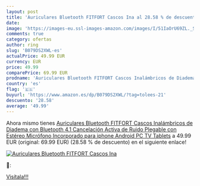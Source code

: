 ```yaml
---
layout: post
title: 'Auriculares Bluetooth FITFORT Cascos Ina al 28.58 % de descuento'
date: 
image: 'https://images-eu.ssl-images-amazon.com/images/I/51IaOrU69ZL._SL200_.jpg'
comments: true
category: ofertas
author: ring
slug: 'B079DS2XWL-es'
actualPrice: 49.99 EUR
currency: EUR
price: 49.99
comparePrice: 69.99 EUR
prodname: 'Auriculares Bluetooth FITFORT Cascos Inalámbricos de Diadema con Bluetooth 4.1  Cancelación Activa de Ruido  Plegable con Estéreo  Micrófono Incorporado para iphone Android PC TV Tablets'
country: 'es'
flag: '🇪🇸'
buyurl: 'https://www.amazon.es/dp/B079DS2XWL/?tag=tolees-21'
descuento: '28.58'
average: '49.99'
---
```


Ahora mismo tienes [Auriculares Bluetooth FITFORT Cascos Inalámbricos de Diadema con Bluetooth 4.1  Cancelación Activa de Ruido  Plegable con Estéreo  Micrófono Incorporado para iphone Android PC TV Tablets](https://www.amazon.es/dp/B079DS2XWL/?tag=tolees-21) a 49.99 EUR (original: 69.99 EUR) (28.58 %  de descuento) en el siguiente enlace!

[![Auriculares Bluetooth FITFORT Cascos Ina](https://images-eu.ssl-images-amazon.com/images/I/51IaOrU69ZL._SL200_.jpg)](https://www.amazon.es/dp/B079DS2XWL/?tag=tolees-21)

🔎:


[Visítala!!!](https://www.amazon.es/dp/B079DS2XWL/?tag=tolees-21)
